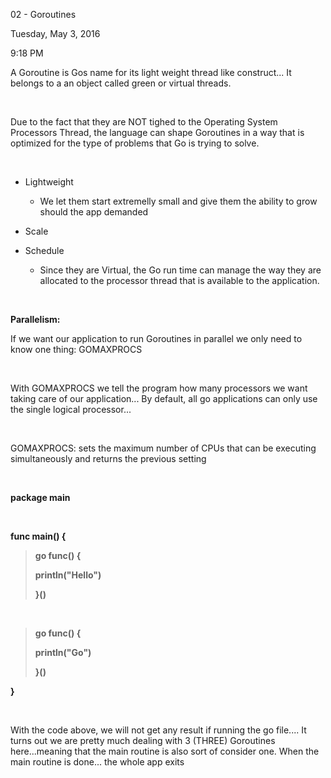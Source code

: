 02 - Goroutines

Tuesday, May 3, 2016

9:18 PM

A Goroutine is Gos name for its light weight thread like construct... It belongs to a an object called green or virtual threads.

 

Due to the fact that they are NOT tighed to the Operating System Processors Thread, the language can shape Goroutines in a way that is optimized for the type of problems that Go is trying to solve.

 

-   Lightweight

    -   We let them start extremelly small and give them the ability to grow should the app demanded

-   Scale

-   Schedule

    -   Since they are Virtual, the Go run time can manage the way they are allocated to the processor thread that is available to the application.

 

**Parallelism:**

If we want our application to run Goroutines in parallel we only need to know one thing: GOMAXPROCS

 

With GOMAXPROCS we tell the program how many processors we want taking care of our application... By default, all go applications can only use the single logical processor...

 

GOMAXPROCS: sets the maximum number of CPUs that can be executing simultaneously and returns the previous setting

 

**package main**

 

**func main() {**

> **go func() {**
>
> **println(\"Hello\")**
>
> **}()**

 

> **go func() {**
>
> **println(\"Go\")**
>
> **}()**

**}**

 

With the code above, we will not get any result if running the go file.... It turns out we are pretty much dealing with 3 (THREE) Goroutines here...meaning that the main routine is also sort of consider one. When the main routine is done... the whole app exits
